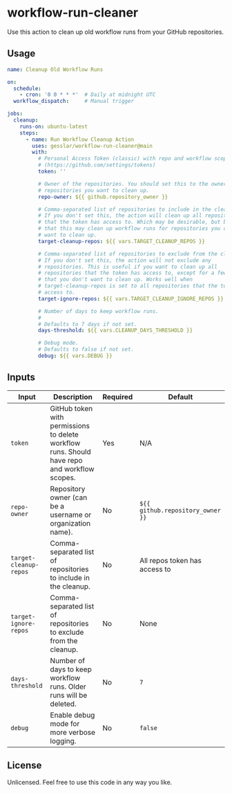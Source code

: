 # workflow-run-cleaner

Use this action to clean up old workflow runs from your GitHub repositories.

## Usage

```yaml
name: Cleanup Old Workflow Runs

on:
  schedule:
    - cron: '0 0 * * *'  # Daily at midnight UTC
  workflow_dispatch:     # Manual trigger

jobs:
  cleanup:
    runs-on: ubuntu-latest
    steps:
      - name: Run Workflow Cleanup Action
        uses: gesslar/workflow-run-cleaner@main
        with:
          # Personal Access Token (classic) with repo and workflow scopes
          # (https://github.com/settings/tokens)
          token: ''

          # Owner of the repositories. You should set this to the owner of the
          # repositories you want to clean up.
          repo-owner: ${{ github.repository_owner }}

          # Comma-separated list of repositories to include in the cleanup.
          # If you don't set this, the action will clean up all repositories
          # that the token has access to. Which may be desirable, but be aware
          # that this may clean up workflow runs for repositories you don't
          # want to clean up.
          target-cleanup-repos: ${{ vars.TARGET_CLEANUP_REPOS }}

          # Comma-separated list of repositories to exclude from the cleanup.
          # If you don't set this, the action will not exclude any
          # repositories. This is useful if you want to clean up all
          # repositories that the token has access to, except for a few
          # that you don't want to clean up. Works well when
          # target-cleanup-repos is set to all repositories that the token has
          # access to.
          target-ignore-repos: ${{ vars.TARGET_CLEANUP_IGNORE_REPOS }}

          # Number of days to keep workflow runs.
          #
          # Defaults to 7 days if not set.
          days-threshold: ${{ vars.CLEANUP_DAYS_THRESHOLD }}

          # Debug mode.
          # Defaults to false if not set.
          debug: ${{ vars.DEBUG }}
```

## Inputs

| Input | Description | Required | Default |
|-------|-------------|----------|---------|
| `token` | GitHub token with permissions to delete workflow runs. Should have repo and workflow scopes. | Yes | N/A |
| `repo-owner` | Repository owner (can be a username or organization name). | No | `${{ github.repository_owner }}` |
| `target-cleanup-repos` | Comma-separated list of repositories to include in the cleanup. | No | All repos token has access to |
| `target-ignore-repos` | Comma-separated list of repositories to exclude from the cleanup. | No | None |
| `days-threshold` | Number of days to keep workflow runs. Older runs will be deleted. | No | `7` |
| `debug` | Enable debug mode for more verbose logging. | No | `false` |

## License

Unlicensed. Feel free to use this code in any way you like.
